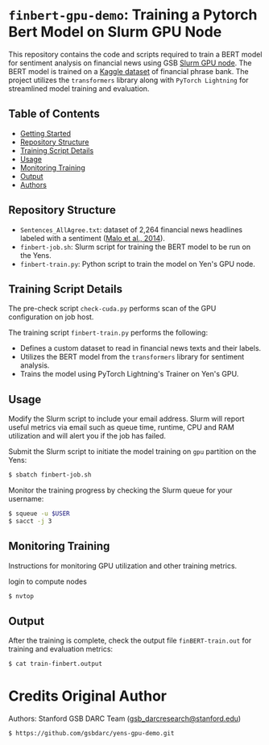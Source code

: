 # `finbert-gpu-demo`: Training a Pytorch Bert Model on Slurm GPU Node

This repository contains the code and scripts required to train a BERT model for sentiment analysis on financial news using GSB <a href="https://rcpedia.stanford.edu/topicGuides/yenGPU.html" target="_blank">Slurm GPU node</a>. The BERT model is trained on a <a href="https://www.kaggle.com/datasets/ankurzing/sentiment-analysis-for-financial-news/" target="_blank">Kaggle dataset</a> of financial phrase bank. The project utilizes the `transformers` library along with `PyTorch Lightning` for streamlined model training and evaluation.

## Table of Contents

- [Getting Started](#getting-started)
- [Repository Structure](#repository-structure)
- [Training Script Details](#training-script-details)
- [Usage](#usage)
- [Monitoring Training](#monitoring-training)
- [Output](#output)
- [Authors](#authors)

## Repository Structure
- `Sentences_AllAgree.txt`: dataset of 2,264 financial news headlines labeled with a sentiment (<a href="https://arxiv.org/abs/1307.5336" target="_blank">Malo et al., 2014</a>).  
- `finbert-job.sh`: Slurm script for training the BERT model to be run on the Yens.
- `finbert-train.py`: Python script to train the model on Yen's GPU node.

## Training Script Details
The pre-check script `check-cuda.py` performs scan of the GPU configuration on job host.

The training script `finbert-train.py` performs the following:

- Defines a custom dataset to read in financial news texts and their labels.
- Utilizes the BERT model from the `transformers` library for sentiment analysis.
- Trains the model using PyTorch Lightning's Trainer on Yen's GPU.

## Usage
Modify the Slurm script to include your email address. Slurm will report useful metrics via email such as queue time, runtime, CPU and RAM utilization and will alert you if the job has failed.

Submit the Slurm script to initiate the model training on `gpu` partition on the Yens:

```bash
$ sbatch finbert-job.sh
```

Monitor the training progress by checking the Slurm queue for your username:

```bash
$ squeue -u $USER
$ sacct -j 3
```

## Monitoring Training
Instructions for monitoring GPU utilization and other training metrics.

login to compute nodes
```bash
$ nvtop
```

## Output
After the training is complete, check the output file `finBERT-train.out` for training and evaluation metrics:

```bash
$ cat train-finbert.output
```

# Credits Original Author

Authors: Stanford GSB DARC Team (gsb_darcresearch@stanford.edu) 
```bash
$ https://github.com/gsbdarc/yens-gpu-demo.git 
```

